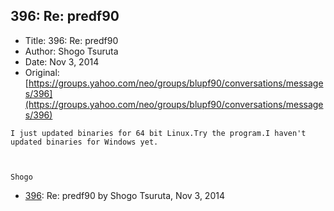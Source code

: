 ## 396: Re: predf90

- Title: 396: Re: predf90
- Author: Shogo Tsuruta
- Date: Nov 3, 2014
- Original: [https://groups.yahoo.com/neo/groups/blupf90/conversations/messages/396](https://groups.yahoo.com/neo/groups/blupf90/conversations/messages/396)

```
I just updated binaries for 64 bit Linux.Try the program.I haven't updated binaries for Windows yet.



Shogo
```

- [396](0396.md): Re: predf90 by Shogo Tsuruta, Nov 3, 2014
